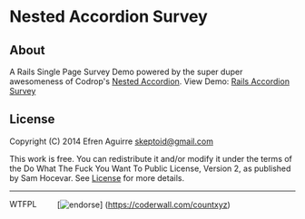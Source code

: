 # Nested Accordion Survey

## About

A Rails Single Page Survey Demo powered by the super duper awesomeness of
Codrop's
[Nested Accordion](http://tympanus.net/codrops/2013/03/29/nested-accordion).
View Demo:
[Rails Accordion Survey](http://nested-accordion-survey.herokuapp.com/)

## License

Copyright (C) 2014 Efren Aguirre <skeptoid@gmail.com>

This work is free. You can redistribute it and/or modify it under the
terms of the Do What The Fuck You Want To Public License, Version 2,
as published by Sam Hocevar. See 
[License](https://github.com/countxyz/Nested-Accordion-Survey/blob/master/LICENSE.txt)
for more details.

<hr>

<a href="http://www.wtfpl.net/"><img
       src="http://www.wtfpl.net/wp-content/uploads/2012/12/wtfpl-badge-4.png"
       width="80" height="15" alt="WTFPL" /></a>
[![endorse](https://api.coderwall.com/countxyz/endorsecount.png)]
(https://coderwall.com/countxyz)
